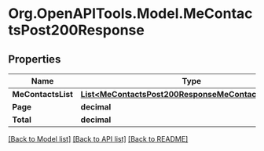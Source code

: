 # Org.OpenAPITools.Model.MeContactsPost200Response

## Properties

Name | Type | Description | Notes
------------ | ------------- | ------------- | -------------
**MeContactsList** | [**List&lt;MeContactsPost200ResponseMeContactsListInner&gt;**](MeContactsPost200ResponseMeContactsListInner.md) |  | [optional] 
**Page** | **decimal** |  | [optional] 
**Total** | **decimal** |  | [optional] 

[[Back to Model list]](../README.md#documentation-for-models) [[Back to API list]](../README.md#documentation-for-api-endpoints) [[Back to README]](../README.md)

